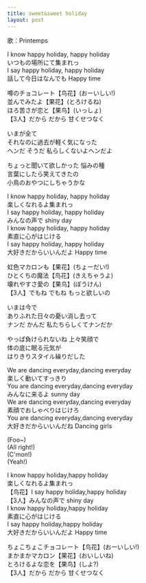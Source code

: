 ```yaml
---
title: sweet&sweet holiday
layout: post
---
```

歌：Printemps

<p>I know happy holiday, happy holiday<br />
いつもの場所にて集まれっ<br />
I say happy holiday, happy holiday<br />
話して今日はなんでも Happy time</p>

<p><a class="honoka">噂のチョコレート</a>【<a class="kotori">鸟</a><a class="hanayo">花</a>】(おーいしい!)<br />
<a class="kotori">並んでみたよ</a>【<a class="honoka">果</a><a class="hanayo">花</a>】(とろけるね)<br />
<a class="hanayo">ほろ苦さが恋と</a>【<a class="honoka">果</a><a class="kotori">鸟</a>】(いっしょ)<br />
【3人】だから だから 甘くせつなく</p>

<p><a class="hanayo">いまが全て<br />
それなのに過去が軽く気になった</a><br />
<a class="kotori">ヘンだ そうだ 私らしくないよヘンだよ</a></p>

<p><a class="honoka">ちょっと聞いて欲しかった 悩みの種</a><br />
言葉にしたら笑えてきたの<br />
小鳥のおやつにしちゃうかな</p>

<p>I know happy holiday, happy holiday<br />
<a class="honoka">楽しくなれるよ集まれっ</a><br />
I say happy holiday, happy holiday<br />
<a class="kotori">みんなの声で shiny day</a><br />
I know happy holiday, happy holiday<br />
<a class="hanayo">素直に心がはじける</a><br />
I say happy holiday, happy holiday<br />
大好きだからいいんだよ Happy time</p>

<p><a class="kotori">虹色マカロンも</a>【<a class="honoka">果</a><a class="hanayo">花</a>】(ちょーだい!)<br />
<a class="honoka">ひとくちの魔法</a>【<a class="kotori">鸟</a><a class="hanayo">花</a>】(きえちゃうよ)<br />
<a class="hanayo">壊れやすさ愛の</a>【<a class="honoka">果</a><a class="kotori">鸟</a>】(ぼうけん)<br />
【3人】でもね でもね もっと欲しいの</p>

<p><a class="kotori">いまは今で<br />
ありふれた日々の憂い消し去って</a><br />
<a class="hanayo">ナンだ かんだ 私たちらしくてナンだか</a></p>

<p><a class="honoka">やっぱ負けられないね 上々笑顔で</a><br />
体の底に眠る元気が<br />
はりきりスタイル繰りだした</p>

<p>We are dancing everyday,dancing everyday<br />
<a class="kotori">楽しく動いてすっきり</a><br />
You are dancing everyday,dancing everyday<br />
<a class="hanayo">みんなに来るよ sunny day</a><br />
We are dancing everyday,dancing everyday<br />
<a class="honoka">素顔でおしゃべりはじけろ</a><br />
You are dancing everyday,dancing everyday<br />
大好きだからいいんだね Dancing girls</p>

<p><a class="honoka">(Foo~)</a><br />
<a class="hanayo">(All right!)</a><br />
<a class="kotori">(C'mon!)</a><br />
(Yeah!)</p>

<p><a class="honoka">I know happy holiday,happy holiday<br />
楽しくなれるよ集まれっ</a><br />
【<a class="kotori">鸟</a><a class="hanayo">花</a>】I say happy holiday,happy holiday<br />
【3人】みんなの声で shiny day<br />
I know happy holiday,happy holiday<br />
素直に心がはじける<br />
I say happy holiday,happy holiday<br />
大好きだからいいんだよ Happy time</p>

<p><a class="honoka">ちょこちょこチョコレート</a>【<a class="kotori">鸟</a><a class="hanayo">花</a>】(おーいしい!)<br />
<a class="kotori">まかまかマカロン</a>【<a class="honoka">果</a><a class="hanayo">花</a>】(おいしいね)<br />
<a class="hanayo">とろけるよな恋を</a>【<a class="honoka">果</a><a class="kotori">鸟</a>】(しよ?)<br />
【3人】だから だから 甘くせつなく</p>